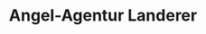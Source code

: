 ---
title: "Angel-Agentur Landerer"
url: /fuerstenwalde-spree/angel-agentur-landerer/
shop: Angeln
---